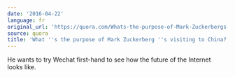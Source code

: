 ```yaml
---
date: '2016-04-22'
language: fr
original_url: 'https://quora.com/Whats-the-purpose-of-Mark-Zuckerbergs-visiting-to-China/answer/Clément-Renaud'
source: quora
title: 'What ''s the purpose of Mark Zuckerberg ''s visiting to China?'
---
```


He wants to try Wechat first-hand to see how the future of the Internet
looks like.
